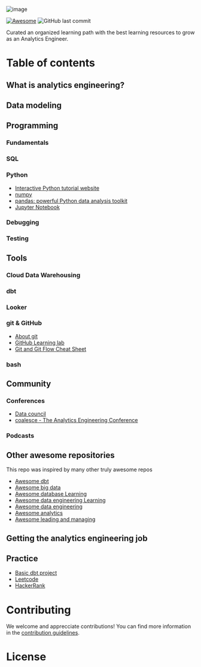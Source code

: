 <!-- Banner -->
![image](https://user-images.githubusercontent.com/4315804/144508962-3bebbc56-12cd-47d6-85d8-017ea5c58aea.png)

<!-- Buttons -->
[![Awesome](https://awesome.re/badge-flat.svg)](https://awesome.re)
![GitHub last commit](https://img.shields.io/github/last-commit/victoriapm/awesome-analytics-engineering)

<!-- About the project -->
Curated an organized learning path with the best learning resources to grow as an Analytics Engineer. 

<!-- The content -->
# Table of contents

## What is analytics engineering? 

## Data modeling 

## Programming
### Fundamentals 
### SQL
### Python
- [Interactive Python tutorial website](http://www.learnpython.org/)
- [numpy](http://www.numpy.org/) 
- [pandas: powerful Python data analysis toolkit](https://github.com/pandas-dev/pandas)
- [Jupyter Notebook](https://jupyter.org/)
### Debugging 
### Testing 

## Tools 
### Cloud Data Warehousing 
### dbt
### Looker
### git & GitHub
- [About git](https://docs.github.com/en/get-started/using-git/about-git)
- [GitHub Learning lab](https://lab.github.com/)
- [Git and Git Flow Cheat Sheet](https://github.com/arslanbilal/git-cheat-sheet#readme)
### bash


## Community
### Conferences
- [Data council](https://www.datacouncil.ai/why-attend)
- [coalesce - The Analytics Engineering Conference](https://coalesce.getdbt.com/)

### Podcasts


## Other awesome repositories
This repo was inspired by many other truly awesome repos
- [Awesome dbt](https://github.com/Hiflylabs/awesome-dbt)
- [Awesome big data](https://github.com/0xnr/awesome-bigdata)
- [Awesome database Learning](https://github.com/pingcap/awesome-database-learning)
- [Awesome data engineering Learning](https://github.com/snird/awesome-data-engineering-learning)
- [Awesome data engineering](https://github.com/igorbarinov/awesome-data-engineering)
- [Awesome analytics](https://github.com/0xnr/awesome-analytics)
- [Awesome leading and managing](https://github.com/LappleApple/awesome-leading-and-managing#readme)

## Getting the analytics engineering job

## Practice
- [Basic dbt project](https://github.com/Victoriapm/dbt-basics-workshop)
- [Leetcode](https://leetcode.com/)
- [HackerRank](https://www.hackerrank.com/)


# Contributing
We welcome and apprecciate contributions! You can find more information in the [contribution guidelines](contributing.md).

# License
